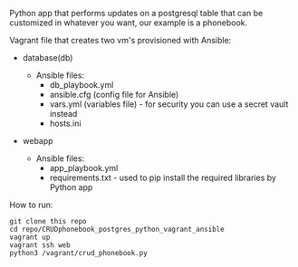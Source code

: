 

Python app that performs updates on a postgresql table that can be customized in whatever you want, our example is a phonebook. 

Vagrant file that creates two vm's provisioned with Ansible:
   - database(db)
      - Ansible files: 
         - db_playbook.yml 
         - ansible.cfg (config file for Ansible)
         - vars.yml (variables file) - for security you can use a secret vault instead
         - hosts.ini
         
   - webapp 
      - Ansible files:
         - app_playbook.yml 
         - requirements.txt - used to pip install the required libraries by Python app



How to run:

```` 
git clone this repo
cd repo/CRUDphonebook_postgres_python_vagrant_ansible
vagrant up
vagrant ssh web
python3 /vagrant/crud_phonebook.py
```` 




